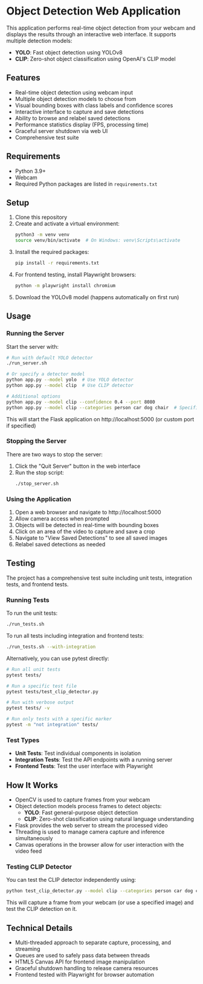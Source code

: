 # Object Detection Web Application

This application performs real-time object detection from your webcam and displays the results through an interactive web interface. It supports multiple detection models:

- **YOLO**: Fast object detection using YOLOv8
- **CLIP**: Zero-shot object classification using OpenAI's CLIP model

## Features

- Real-time object detection using webcam input 
- Multiple object detection models to choose from
- Visual bounding boxes with class labels and confidence scores
- Interactive interface to capture and save detections
- Ability to browse and relabel saved detections
- Performance statistics display (FPS, processing time)
- Graceful server shutdown via web UI
- Comprehensive test suite

## Requirements

- Python 3.9+
- Webcam
- Required Python packages are listed in `requirements.txt`

## Setup

1. Clone this repository
2. Create and activate a virtual environment:
   ```bash
   python3 -m venv venv
   source venv/bin/activate  # On Windows: venv\Scripts\activate
   ```
3. Install the required packages:
   ```bash
   pip install -r requirements.txt
   ```
4. For frontend testing, install Playwright browsers:
   ```bash
   python -m playwright install chromium
   ```
5. Download the YOLOv8 model (happens automatically on first run)

## Usage

### Running the Server

Start the server with:
```bash
# Run with default YOLO detector
./run_server.sh

# Or specify a detector model
python app.py --model yolo  # Use YOLO detector
python app.py --model clip  # Use CLIP detector

# Additional options
python app.py --model clip --confidence 0.4 --port 8080
python app.py --model clip --categories person car dog chair  # Specific categories for CLIP
```

This will start the Flask application on http://localhost:5000 (or custom port if specified)

### Stopping the Server

There are two ways to stop the server:
1. Click the "Quit Server" button in the web interface
2. Run the stop script:
   ```bash
   ./stop_server.sh
   ```

### Using the Application

1. Open a web browser and navigate to http://localhost:5000
2. Allow camera access when prompted
3. Objects will be detected in real-time with bounding boxes
4. Click on an area of the video to capture and save a crop
5. Navigate to "View Saved Detections" to see all saved images
6. Relabel saved detections as needed

## Testing

The project has a comprehensive test suite including unit tests, integration tests, and frontend tests.

### Running Tests

To run the unit tests:
```bash
./run_tests.sh
```

To run all tests including integration and frontend tests:
```bash
./run_tests.sh --with-integration
```

Alternatively, you can use pytest directly:
```bash
# Run all unit tests
pytest tests/

# Run a specific test file
pytest tests/test_clip_detector.py

# Run with verbose output
pytest tests/ -v

# Run only tests with a specific marker
pytest -m "not integration" tests/
```

### Test Types

- **Unit Tests**: Test individual components in isolation
- **Integration Tests**: Test the API endpoints with a running server
- **Frontend Tests**: Test the user interface with Playwright

## How It Works

- OpenCV is used to capture frames from your webcam
- Object detection models process frames to detect objects:
  - **YOLO**: Fast general-purpose object detection
  - **CLIP**: Zero-shot classification using natural language understanding
- Flask provides the web server to stream the processed video
- Threading is used to manage camera capture and inference simultaneously
- Canvas operations in the browser allow for user interaction with the video feed

### Testing CLIP Detector

You can test the CLIP detector independently using:
```bash
python test_clip_detector.py --model clip --categories person car dog chair
```

This will capture a frame from your webcam (or use a specified image) and test the CLIP detection on it.

## Technical Details

- Multi-threaded approach to separate capture, processing, and streaming
- Queues are used to safely pass data between threads
- HTML5 Canvas API for frontend image manipulation
- Graceful shutdown handling to release camera resources
- Frontend tested with Playwright for browser automation